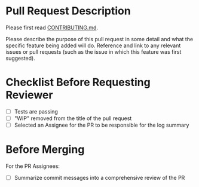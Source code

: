 # Pull Request Description

Please first read [CONTRIBUTING.md](https://github.com/scikit-hep/pyhf/tree/master/CONTRIBUTING.md).

Please describe the purpose of this pull request in some detail and what the specific feature being added will do. Reference and link to any relevant issues or pull requests (such as the issue in which this feature was first suggested).

# Checklist Before Requesting Reviewer

- [ ] Tests are passing
- [ ] "WIP" removed from the title of the pull request
- [ ] Selected an Assignee for the PR to be responsible for the log summary

# Before Merging

For the PR Assignees:

- [ ] Summarize commit messages into a comprehensive review of the PR
